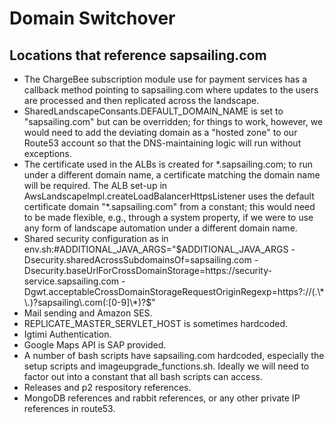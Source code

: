 # Domain Switchover

## Locations that reference sapsailing.com

- The ChargeBee subscription module use for payment services has a callback method pointing to sapsailing.com where updates to the users are processed and then replicated across the landscape.
- SharedLandscapeConsants.DEFAULT_DOMAIN_NAME is set to "sapsailing.com" but can be overridden; for things to work, however, we would need to add the deviating domain as a "hosted zone" to our Route53 account so that the DNS-maintaining logic will run without exceptions.
- The certificate used in the ALBs is created for \*.sapsailing.com; to run under a different domain name, a certificate matching the domain name will be required. The ALB set-up in AwsLandscapeImpl.createLoadBalancerHttpsListener uses the default certificate domain "\*.sapsailing.com" from a constant; this would need to be made flexible, e.g., through a system property, if we were to use any form of landscape automation under a different domain name.
- Shared security configuration as in
    env.sh:#ADDITIONAL_JAVA_ARGS="$ADDITIONAL_JAVA_ARGS -Dsecurity.sharedAcrossSubdomainsOf=sapsailing.com -Dsecurity.baseUrlForCrossDomainStorage=https://security-service.sapsailing.com -Dgwt.acceptableCrossDomainStorageRequestOriginRegexp=https?://(.\*\.)?sapsailing\.com(:[0-9]\*)?$" 
- Mail sending and Amazon SES.
- REPLICATE_MASTER_SERVLET_HOST is sometimes hardcoded.
- Igtimi Authentication.
- Google Maps API is SAP provided.
- A number of bash scripts have sapsailing.com hardcoded, especially the setup scripts and imageupgrade_functions.sh. Ideally we will need to factor out into a constant that all bash scripts can access.
- Releases and p2 respository references.
- MongoDB references and rabbit references, or any other private IP references in route53.
